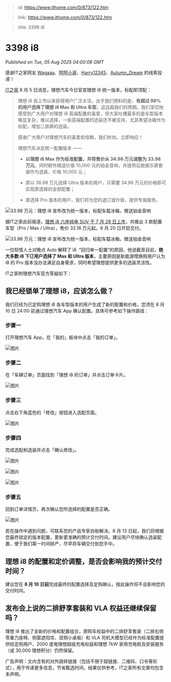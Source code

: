 > id: https://www.ithome.com/0/873/122.htm

> link: https://www.ithome.com/0/873/122.htm

> title: 3398 i8

# 3398 i8
_Published on Tue, 05 Aug 2025 04:00:08 GMT_

感谢IT之家网友 [Wagaaa](https://m.ithome.com/html/app/open.html?url=ithome%3A%2F%2Fuserpage%3Fid%3D457648)、[呵呵小哥](https://m.ithome.com/html/app/open.html?url=ithome%3A%2F%2Fuserpage%3Fid%3D1133929)、[Harry12345](https://m.ithome.com/html/app/open.html?url=ithome%3A%2F%2Fuserpage%3Fid%3D1910075)、[Autumn\_Dream](https://m.ithome.com/html/app/open.html?url=ithome%3A%2F%2Fuserpage%3Fid%3D2158026) 的线索投递！

[IT之家](https://www.ithome.com/) 8 月 5 日消息，理想汽车今日官宣理想 i8 统一版本，标配即顶配：

> 理想 i8 自上市以来获得用户广泛关注，出乎我们预料的是，**有超过 98% 的用户选择了理想 i8 Max 和 Ultra 车型**，这远超我们的预期。我们深切地感受到广大用户对理想 i8 高端配置的喜爱，但大家吐槽最多的是车型版本略显复杂，难以选择，一些高端配置的选装还不被支持，尤其希望冰箱作为标配，增加二排屏的选装。
> 
> 感谢广大用户对理想汽车的喜爱和信赖，我们听劝，立即响应！
> 
> 理想汽车决定统一配置版本 ——
> 
> -   **以理想 i8 Max 作为标准配置，并将售价从 34.98 万元调整为 33.98 万元**，同时额外赠送价值 10,000 元的铂金音响，并提供后舱娱乐屏套装作为选装，价格 10,000 元；
>     
> -   原以 36.98 万元选择 Ultra 版本的用户，只需要 34.98 万元的价格即可实现原选择的全部配置；
>     
> -   原选择 Pro 版本的用户，我们将为您的退订或升级，提供专属服务。
>     

![](https://img.ithome.com/newsuploadfiles/2025/8/c62a380b-b9f6-4943-bbef-f4a0a3939b0b.jpg?x-bce-process=image/format,f_auto "33.98 万元：理想 i8 宣布改为统一版本，标配车载冰箱，赠送铂金音响")

据IT之家此前报道，[理想 i8 六座纯电 SUV 于 7 月 29 日上市](https://www.ithome.com/0/871/632.htm)，共推出 3 款配置车型（Pro / Max / Ultra），售价 32.18 万元起，8 月 20 日开启交付。

![](https://img.ithome.com/newsuploadfiles/2025/7/ebaaad53-5012-45de-bca9-4d70b0448349.jpg?x-bce-process=image/format,f_auto "33.98 万元：理想 i8 宣布改为统一版本，标配车载冰箱，赠送铂金音响")

一位知情人士对晚点 Auto 解释了 i8  “回归单一配置”的原因，他说截至目前，**绝大多数 i8 下订用户选择了 Max 和 Ultra 版本**，主要原因是新能源增换购用户认为 i8 的 Pro 版本没办法满足自身需求，同时希望理想提供更多的选装灵活性。

IT之家附理想汽车官方答疑如下：

我已经锁单了理想 i8，应该怎么做？
------------------

我们已经为已定购理想 i8 各车型版本的用户生成了新的配置和价格，您须在 8 月 10 日 24:00 前通过理想汽车 App 确认配置。具体可参考如下操作路径：

### 步骤一

打开理想汽车 App，在「我的」板块中点击「我的订单」。

![图片](https://img.ithome.com/newsuploadfiles/2025/8/a060aa19-bda0-4f27-a1b7-ef46ae75dbf3.png?x-bce-process=image/format,f_auto "33.98 万元：理想 i8 宣布改为统一版本，标配车载冰箱，赠送铂金音响")

### 步骤二

在「车辆订单」页面找到「理想 i8 的订单」并点击订单卡片。

![图片](https://img.ithome.com/newsuploadfiles/2025/8/d559fa0c-b472-499a-b6aa-4b4e72df68cb.png?x-bce-process=image/format,f_auto "33.98 万元：理想 i8 宣布改为统一版本，标配车载冰箱，赠送铂金音响")

### 步骤三

点击右下角蓝色的「修改」按钮进入选配页面。

![图片](https://img.ithome.com/newsuploadfiles/2025/8/c9473630-9965-494d-81e7-0c20b9c72f58.png?x-bce-process=image/format,f_auto "33.98 万元：理想 i8 宣布改为统一版本，标配车载冰箱，赠送铂金音响")

### 步骤四

完成选配和选装并点击「确认修改」。

![图片](https://img.ithome.com/newsuploadfiles/2025/8/b9da06a4-20ef-4efa-bc3b-32e27eba6d87.png?x-bce-process=image/format,f_auto "33.98 万元：理想 i8 宣布改为统一版本，标配车载冰箱，赠送铂金音响")

![图片](https://img.ithome.com/newsuploadfiles/2025/8/b66122ef-a46b-41e3-87cf-b5dc558b2e30.png?x-bce-process=image/format,f_auto "33.98 万元：理想 i8 宣布改为统一版本，标配车载冰箱，赠送铂金音响")

![图片](https://img.ithome.com/newsuploadfiles/2025/8/7184b402-571e-41e3-b2cb-5f9dfa606e26.png?x-bce-process=image/format,f_auto "33.98 万元：理想 i8 宣布改为统一版本，标配车载冰箱，赠送铂金音响")

### 步骤五

回到订单详情页，再次确认您所选择的配置是否正确。

![图片](https://img.ithome.com/newsuploadfiles/2025/8/ab7adea8-b089-4267-93e6-6f89887a7f35.png?x-bce-process=image/format,f_auto "33.98 万元：理想 i8 宣布改为统一版本，标配车载冰箱，赠送铂金音响")

若在操作中遇到问题，可联系您的产品专家协助解决。8 月 13 日起，我们将根据您最终锁定的版本配置，更新更准确的预计交付时间。建议用户尽快确认选装配置，便于我们第一时间排产，尽早将车辆交付到您手中。

理想 i8 的配置和定价调整，是否会影响我的预计交付时间？
-----------------------------

建议您在 **8 月 10 日前**完成最终的配置选择及定购确认，按此操作将不会影响您的交付时间。

发布会上说的二排舒享套装和 VLA 权益还继续保留吗？
---------------------------

理想 i8 推出了全新的价格和配置组合，原购车权益中的二排舒享套装（二排右侧零重力座椅、侧窗遮阳帘、双侧小桌板）和 VLA 司机大模型已经作为标准配置提供给定购用户，2000 度电理想超级充电权益和理想 7kW 家用充电桩及安装服务（或 30,000 理想积分）仍然保留。

广告声明：文内含有的对外跳转链接（包括不限于超链接、二维码、口令等形式），用于传递更多信息，节省甄选时间，结果仅供参考，IT之家所有文章均包含本声明。
